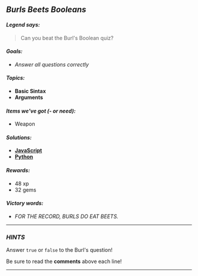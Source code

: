 ## _Burls Beets Booleans_

#### _Legend says:_
> Can you beat the Burl's Boolean quiz?

#### _Goals:_
+ _Answer all questions correctly_

#### _Topics:_
+ **Basic Sintax**
+ **Arguments**

#### _Items we've got (- or need):_
+ Weapon

#### _Solutions:_
+ **[JavaScript](burls.js)**
+ **[Python](burls.py)**

#### _Rewards:_
+ 48 xp
+ 32 gems

#### _Victory words:_
+ _FOR THE RECORD, BURLS DO EAT BEETS._

___

### _HINTS_

Answer `true` or `false` to the Burl's question!

Be sure to read the **comments** above each line!

___
